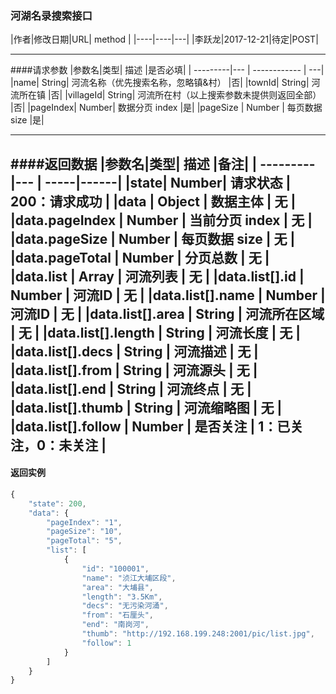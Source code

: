 ### 河湖名录搜索接口

|作者|修改日期|URL| method |
|----|----|---|
|李跃龙|2017-12-21|待定|POST|

------------

####请求参数
|参数名|类型| 描述 |是否必填|
| ---------|--- | ------------ | ---|
|name| String| 河流名称（优先搜索名称，忽略镇&村） |否|
|townId| String| 河流所在镇 |否|
|villageId| String| 河流所在村（以上搜索参数未提供则返回全部） |否|
|pageIndex| Number| 数据分页 index |是|
|pageSize | Number | 每页数据 size |是|

-------------------------------
####返回数据
|参数名|类型| 描述 |备注|
| ---------|--- | -----|------|
|state| Number| 请求状态 | 200：请求成功 |
|data | Object | 数据主体 | 无 |
|data.pageIndex | Number | 当前分页 index | 无 |
|data.pageSize | Number | 每页数据 size | 无 |
|data.pageTotal | Number | 分页总数 | 无 |
|data.list | Array | 河流列表 | 无 |
|data.list[].id | Number | 河流ID | 无 |
|data.list[].name | Number | 河流ID | 无 |
|data.list[].area | String | 河流所在区域 | 无 |
|data.list[].length | String | 河流长度 | 无 |
|data.list[].decs | String | 河流描述 | 无 |
|data.list[].from | String | 河流源头 | 无 |
|data.list[].end | String | 河流终点 | 无 |
|data.list[].thumb | String | 河流缩略图 | 无 |
|data.list[].follow | Number | 是否关注 | 1：已关注，0：未关注 |
-------------------------------------
#### 返回实例
```javascript
{
    "state": 200,
    "data": {
        "pageIndex": "1",
        "pageSize": "10",
        "pageTotal": "5",
        "list": [
            {
                "id": "100001",
                "name": "浈江大埔区段",
                "area": "大埔县",
                "length": "3.5Km",
                "decs": "无污染河涌",
                "from": "石厘头",
                "end": "南岗河",
                "thumb": "http://192.168.199.248:2001/pic/list.jpg",
                "follow": 1
            }
        ]
    }
}
```
